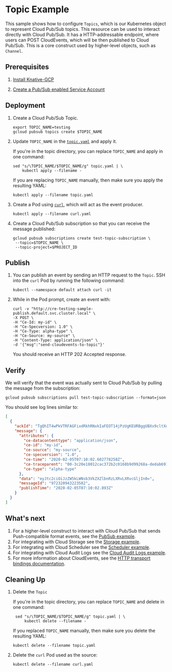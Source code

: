 # Topic Example

This sample shows how to configure `Topics`, which is our Kubernetes object to 
represent Cloud Pub/Sub topics. This resource can be used to interact directly with Cloud Pub/Sub. 
It has a HTTP-addressable endpoint, where users can POST CloudEvents, which will be then published to Cloud Pub/Sub.
This is a core construct used by higher-level objects, such as `Channel`. 

## Prerequisites

1. [Install Knative-GCP](../../install/install-knative-gcp.md)

1. [Create a Pub/Sub enabled Service Account](../../install/pubsub-service-account.md)

## Deployment

1. Create a Cloud Pub/Sub Topic.

   ```shell
   export TOPIC_NAME=testing
   gcloud pubsub topics create $TOPIC_NAME
   ```

1. Update `TOPIC_NAME` in the [`topic.yaml`](topic.yaml)
   and apply it.

   If you're in the topic directory, you can replace `TOPIC_NAME` and
   apply in one command:

   ```shell
   sed "s/\TOPIC_NAME/$TOPIC_NAME/g" topic.yaml | \
       kubectl apply --filename -
   ```

   If you are replacing `TOPIC_NAME` manually, then make sure you apply the
   resulting YAML:

   ```shell
   kubectl apply --filename topic.yaml
   ```
1. Create a Pod using [`curl`](curl.yaml), which will act as the event producer.

   ```shell
   kubectl apply --filename curl.yaml
   ```
1. Create a Cloud Pub/Sub subscription so that you can receive the message published:
 
   ```shell
   gcloud pubsub subscriptions create test-topic-subscription \
    --topic=$TOPIC_NAME \
    --topic-project=$PROJECT_ID
   ```

## Publish

1. You can publish an event by sending an HTTP request to the `Topic`. SSH into the `curl` Pod by running the following command:

   ```shell
   kubectl --namespace default attach curl -it
   ```

1. While in the Pod prompt, create an event with:

    ```shell
    curl -v "http://cre-testing-sample-publish.default.svc.cluster.local" \
    -X POST \
    -H "Ce-Id: my-id" \
    -H "Ce-Specversion: 1.0" \
    -H "Ce-Type: alpha-type" \
    -H "Ce-Source: my-source" \
    -H "Content-Type: application/json" \
    -d '{"msg":"send-cloudevents-to-topic"}'
    ```
   You should receive an HTTP 202 Accepted response.

## Verify

We will verify that the event was actually sent to Cloud Pub/Sub by pulling the message from the subscription:

```shell
gcloud pubsub subscriptions pull test-topic-subscription --format=json
```

You should see log lines similar to:

```json
[
  {
    "ackId": "TgQhIT4wPkVTRFAGFixdRkhRNxkIaFEOT14jPzUgKEURBggUBXx9cltXdV8zdQdRDRlzemF0blhFAgZFB3RfURsfWVx-Sg5WDxpwfWhxaVgRAgdNUVa4koT9iuWxRB1tNfOWpKBASs3pifF0Zhs9XxJLLD5-NTlFQV5AEkw-DERJUytDCypYEQ",
    "message": {
      "attributes": {
        "ce-datacontenttype": "application/json",
        "ce-id": "my-id",
        "ce-source": "my-source",
        "ce-specversion": "1.0",
        "ce-time": "2020-02-05T07:10:02.602778258Z",
        "ce-traceparent": "00-3c20e18012cac372b2c0168b9d99268a-dedab6911074371a-01",
        "ce-type": "alpha-type"
      },
      "data": "eyJtc2ciOiJzZW5kLWNsb3VkZXZlbnRzLXRvLXRvcGljIn0=",
      "messageId": "972320943223582",
      "publishTime": "2020-02-05T07:10:02.893Z"
    }
  }
]
```
## What's next

1. For a higher-level construct to interact with Cloud Pub/Sub that sends Push-compatible format events, see the [PubSub example](../../examples/cloudpubsubsource/README.md).
1. For integrating with Cloud Storage see the [Storage example](../../examples/cloudstoragesource/README.md).
1. For integrating with Cloud Scheduler see the [Scheduler example](../../examples/cloudschedulersource/README.md).
1. For integrating with Cloud Audit Logs see the [Cloud Audit Logs example](../../examples/cloudauditlogssource/README.md).
1. For more information about CloudEvents, see the [HTTP transport bindings documentation](https://github.com/cloudevents/spec).

## Cleaning Up

1. Delete the `Topic`

    If you're in the topic directory, you can replace `TOPIC_NAME` and
    delete in one command:
    
    ```shell
     sed "s/\TOPIC_NAME/$TOPIC_NAME/g" topic.yaml | \
         kubectl delete --filename -
    ```
    
    If you replaced `TOPIC_NAME` manually, then make sure you delete the
    resulting YAML:
    
    ```shell
    kubectl delete --filename topic.yaml
    ```

1. Delete the `curl` Pod used as the source:

    ```shell
    kubectl delete --filename curl.yaml
    ```